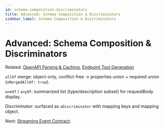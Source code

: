 ```yaml
---
id: schema-composition-discriminators
title: Advanced: Schema Composition & Discriminators
sidebar_label: Schema Composition & Discriminators
---
```


# Advanced: Schema Composition & Discriminators

Related: [OpenAPI Parsing & Caching](openapi-parsing-caching.md), [Endpoint Tool Generation](endpoint-tool-generation.md)

`allOf` merge: object-only, conflict-free -> properties union + required union (`xMergedAllOf: true`).

`oneOf` / `anyOf`: summarized list (type/description subset) for requestBody display.

Discriminator: surfaced as `xDiscriminator` with mapping keys and mapping object.

Next: [Streaming Event Contract](streaming-event-contract.md).
